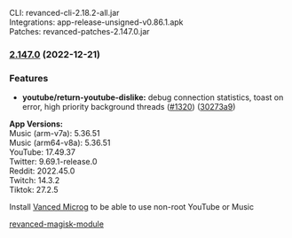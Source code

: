CLI: revanced-cli-2.18.2-all.jar  
Integrations: app-release-unsigned-v0.86.1.apk  
Patches: revanced-patches-2.147.0.jar  

### [2.147.0](https://github.com/revanced/revanced-patches/compare/v2.146.0...v2.147.0) (2022-12-21)
### Features
* **youtube/return-youtube-dislike:** debug connection statistics, toast on error, high priority background threads ([#1320](https://github.com/revanced/revanced-patches/issues/1320)) ([30273a9](https://github.com/revanced/revanced-patches/commit/30273a9bbdd40453baeb09f26ac9d218569a3e71))

  
**App Versions:**  
Music (arm-v7a): 5.36.51  
Music (arm64-v8a): 5.36.51  
YouTube: 17.49.37  
Twitter: 9.69.1-release.0  
Reddit: 2022.45.0  
Twitch: 14.3.2  
Tiktok: 27.2.5  

Install [Vanced Microg](https://github.com/TeamVanced/VancedMicroG/releases) to be able to use non-root YouTube or Music  

[revanced-magisk-module](https://github.com/j-hc/revanced-magisk-module)  

